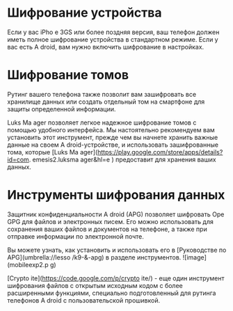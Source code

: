 [Title]: # (Шифрование томов)
[Order]: # (11)

# Шифрование устройства
Если у вас iPho
e 3GS или более поздняя версия, ваш телефон должен иметь полное шифрование устройства в стандартном режиме. Если у вас есть A
droid, вам нужно включить шифрование в настройках.

# Шифрование томов

Рутинг вашего телефона также позволит вам зашифровать все хранилище данных или создать отдельный том на смартфоне для защиты определенной информации.

Luks Ma
ager позволяет легкое надежное шифрование томов с помощью удобного интерфейса. Мы настоятельно рекомендуем вам установить этот инструмент, прежде чем вы начнете хранить важные данные на своем A
droid-устройстве, и использовать зашифрованные тома, которые [Luks Ma
ager](https://play.google.com/store/apps/details?id=com.
emesis2.luksma
ager&hl=e
) предоставит для хранения ваших данных.

# Инструменты шифрования данных

Защитник конфиденциальности A
droid (APG) позволяет шифровать Ope
GPG для файлов и электронных писем. Его можно использовать для сохранения ваших файлов и документов на телефоне, а также при отправке информации по электронной почте. 

Вы можете узнать, как установить и использовать его в [Руководстве по APG](umbrella://lesso
/k9-&-apg) в разделе инструментов.
![image](mobileexp2.p
g)

[Crypto
ite](https://code.google.com/p/crypto
ite/)  - еще один инструмент шифрования файлов с открытым исходным кодом с более расширенными функциями, специально подготовленный для рутинга телефонов A
droid с пользовательской прошивкой.